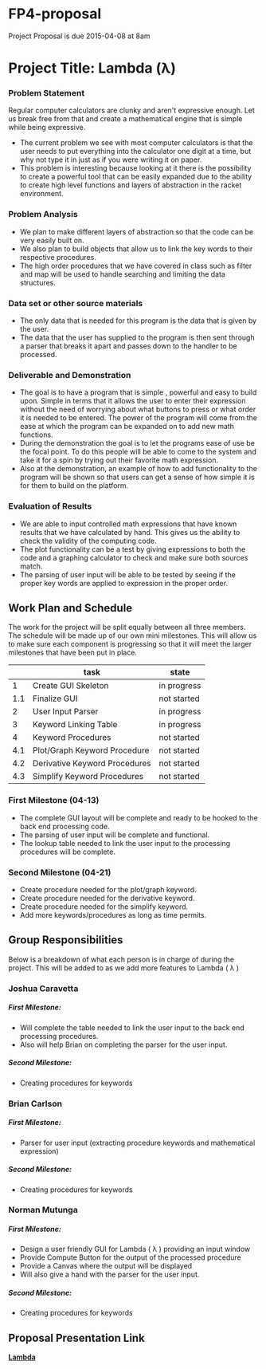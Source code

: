 # FP4-proposal
Project Proposal is due 2015-04-08 at 8am

# Project Title: Lambda (λ)
### Problem Statement
Regular computer calculators are clunky and aren't expressive enough. Let us break free from that and create a mathematical engine that is simple while being expressive. 

* The current problem we see with most computer calculators is that the user needs to put everything into the calculator one    digit at a time, but why not type it in just as if you were writing it on paper.
* This problem is interesting because looking at it there is the possibility to create a powerful tool that can be easily       expanded due to the ability to create high level functions and layers of abstraction in the racket environment.

### Problem Analysis
* We plan to make different layers of abstraction so that the code can be very easily built on.
* We also plan to build objects that allow us to link the key words to their respective procedures.
* The high order procedures that we have covered in class such as filter and map will be used to handle searching and limiting   the data structures.

### Data set or other source materials
* The only data that is needed for this program is the data that is given by the user.
* The data that the user has supplied to the program is then sent through a parser that breaks it apart and passes down to the handler to be processed.

### Deliverable and Demonstration
* The goal is to have a program that is simple , powerful and easy to build upon. Simple in terms that it allows the user to enter their expression without the need of worrying about what buttons to press or what order it is needed to be entered. The power of the program will come from the ease at which the program can be expanded on to add new math functions.   
* During the demonstration the goal is to let the programs ease of use be the focal point. To do this people will be able to come to the system and take it for a spin by trying out their favorite math expression.  
* Also at the demonstration, an example of how to add functionality to the program will be shown  so that users can get a sense of how simple it is for them to build on the platform.

### Evaluation of Results
* We are able to input controlled math expressions that have known results that we have calculated by hand.
This gives us the ability to check the validity of the computing code.
* The plot functionality can be a test by giving expressions to both the code and a graphing calculator to check
and make sure both sources match.
* The parsing of user input will be able to be tested by seeing if the proper key words are applied to expression
in the proper order.


## Work Plan and Schedule
The work for the project will be split equally between all three members. The schedule will be made up of our own mini milestones. This will allow us to make sure each component is progressing so that it will meet the larger milestones that have been put in place. 

|   | task | state |
|---|------|-------|
| 1 | Create GUI Skeleton | in progress |
|1.1| Finalize GUI| not started |
|2| User Input Parser | in progress |
| 3 | Keyword Linking Table | in progress|
|4| Keyword Procedures | not started |
|4.1| Plot/Graph Keyword Procedure | not started |
|4.2| Derivative Keyword Procedures | not started |
|4.3| Simplify Keyword Procedures | not started |


### First Milestone (04-13)
* The complete GUI layout will be complete and ready to be hooked to the back end processing code.
* The parsing of user input will be complete and functional.
* The lookup table needed to link the user input to the processing procedures will be complete.

### Second Milestone (04-21)
* Create procedure needed for the plot/graph keyword.
* Create procedure needed for the derivative keyword.
* Create procedure needed for the simplify keyword.
* Add more keywords/procedures as long as time permits.

## Group Responsibilities
Below is a breakdown of what each person is in charge of during the project. This will be added to as we add more features to Lambda ( λ )

### Joshua Caravetta
##### First Milestone:
* Will complete the table needed to link the user input to the back end processing procedures.
* Also will help Brian on completing the parser for the user input.

##### Second Milestone:
* Creating procedures for keywords

### Brian Carlson
##### First Milestone:
* Parser for user input (extracting procedure keywords and mathematical expression)

##### Second Milestone:
* Creating procedures for keywords

### Norman Mutunga
##### First Milestone:
* Design a user friendly  GUI for Lambda ( λ ) providing an input window 
* Provide Compute Button for the output of the processed procedure
* Provide a Canvas where the output will be displayed
* Will also give a hand with the parser for the user input.

##### Second Milestone:
* Creating procedures for keywords

## Proposal Presentation Link
[**Lambda**][Goat-Lambda]

<!-- Links -->
[piazza]: https://piazza.com/class/i55is8xqqwhmr?cid=453
[markdown]: https://help.github.com/articles/markdown-basics/
[Goat-Lambda]:https://docs.google.com/presentation/d/16Rdq3k_QRaX8tFefR1sQdzLVkyQ6EENQuHVDwc9Axak/edit#slide=id.gad3b04a0b_0_7


